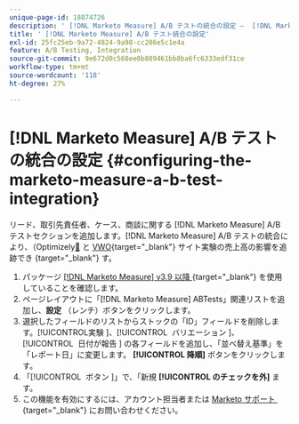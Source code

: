 ```yaml
---
unique-page-id: 18874726
description: ' [!DNL Marketo Measure] A/B テストの統合の設定 –  [!DNL Marketo Measure]'
title: ' [!DNL Marketo Measure] A/B テスト統合の設定'
exl-id: 25fc25eb-9a72-4824-9a98-cc286e5c1e4a
feature: A/B Testing, Integration
source-git-commit: 9e672d0c568ee0b889461bb8ba6fc6333edf31ce
workflow-type: tm+mt
source-wordcount: '118'
ht-degree: 27%

---
```


# [!DNL Marketo Measure] A/B テストの統合の設定 {#configuring-the-marketo-measure-a-b-test-integration}

リード、取引先責任者、ケース、商談に関する [!DNL Marketo Measure] A/B テストセクションを追加します。[!DNL Marketo Measure] A/B テストの統合により、（Optimizely[&#128279;](https://www.optimizely.com/) と [VWO](https://vwo.com/){target="_blank"} サイト実験の売上高の影響を追跡でき {target="_blank"} す。

1. パッケージ [[!DNL Marketo Measure] v3.9 以降 &#x200B;](https://appexchange.salesforce.com/appxListingDetail?listingId=a0N3000000B3KLuEAN){target="_blank"} を使用していることを確認します。
1. ページレイアウトに「[!DNL Marketo Measure] ABTests」関連リストを追加し、**設定** （レンチ）ボタンをクリックします。
1. 選択したフィールドのリストからストックの「ID」フィールドを削除します。[!UICONTROL &#x200B; 実験 &#x200B;]、[!UICONTROL &#x200B; バリエーション &#x200B;]、[!UICONTROL &#x200B; 日付が報告 &#x200B;] の各フィールドを追加し、「並べ替え基準」を「レポート日」に変更します。 **[!UICONTROL 降順]** ボタンをクリックします。
1. 「[!UICONTROL &#x200B; ボタン &#x200B;]」で、「新規 **[!UICONTROL のチェックを外]** ます。
1. この機能を有効にするには、アカウント担当者または [Marketo サポート &#x200B;](https://nation.marketo.com/t5/support/ct-p/Support){target="_blank"} にお問い合わせください。
